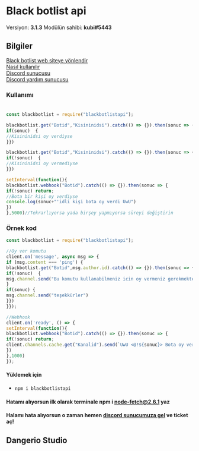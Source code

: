 # Black botlist api
Versiyon: **3.1.3**
Modülün sahibi: **kubi#5443**
## Bilgiler <br>
[Black botlist web siteye yönlendir](https://blackbotlist.tk/) <br>
[Nasıl kullanılır](https://blackbotlist.tk/docs) <br>
[Discord sunucusu](https://discord.gg/cPe9A9vmaE) <br>
[Discord yardım sunucusu](https://discord.gg/4Xpwwz6pgN) <br>
### Kullanımı<br> <br>
```js
const blackbotlist = require("blackbotlistapi");

blackbotlist.get("Botid","Kisininidsi").catch(() => {}).then(sonuc => {//sonucu değiştirebilirsiniz
if(sonuc)  {
//Kisininidsi oy verdiyse
}})

blackbotlist.get("Botid","Kisininidsi").catch(() => {}).then(sonuc => {
if(!sonuc)  {
//Kisininidsi oy vermediyse
}})

setInterval(function(){
blackbotlist.webhook("Botid").catch(() => {}).then(sonuc => {
if(!sonuc) return;
//Bota bir kişi oy verdiyse
console.log(sonuc+"'idli kişi bota oy verdi UwU")
})
},5000)//Tekrarlıyorsa yada birşey yapmıyorsa süreyi değiştirin
```
### Örnek kod
```js
const blackbotlist = require("blackbotlistapi");

//Oy ver komutu
client.on('message', async msg => {
if (msg.content === 'ping') {
blackbotlist.get("Botid",msg.author.id).catch(() => {}).then(sonuc => {
if(!sonuc)  {
msg.channel.send("Bu komutu kullanabilmeniz icin oy vermeniz gerekmektedir")
}
if(sonuc) {
msg.channel.send("teşekkürler")
}})
}});

//Webhook
client.on('ready', () => {
setInterval(function(){
blackbotlist.webhook("Botid").catch(() => {}).then(sonuc => {
if(!sonuc) return;
client.channels.cache.get("Kanalid").send(`UwU <@!${sonuc}> Bota oy verdi!`)
})
},1000)
});

```
#### Yüklemek için
- ```npm i blackbotlistapi```

#### Hatamı alıyorsun ilk olarak terminale npm i node-fetch@2.6.1 yaz
#### Halamı hata alıyorsun o zaman hemen [discord sunucumuza gel](https://discord.gg/cPe9A9vmaE) ve ticket aç!

## Dangerio Studio